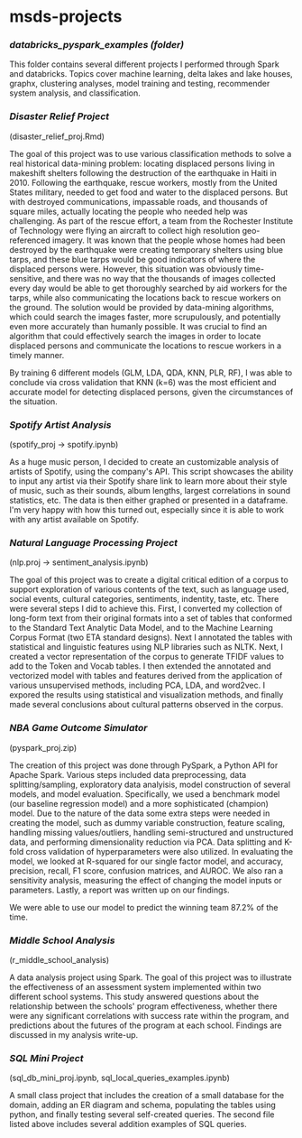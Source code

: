 # msds-projects 

### *databricks_pyspark_examples (folder)*
This folder contains several different projects I performed through Spark and databricks. Topics cover machine learning, delta lakes and lake houses, graphx, clustering analyses, model training and testing, recommender system analysis, and classification.

### *Disaster Relief Project*
(disaster_relief_proj.Rmd)<p>
 
The goal of this project was to use various classification methods to solve a real historical data-mining problem: locating displaced persons living in makeshift shelters following the destruction of the earthquake in Haiti in 2010. Following the earthquake, rescue workers, mostly from the United States military, needed to get food and water to the displaced persons. But with destroyed communications, impassable roads, and thousands of square miles, actually locating the people who needed help was challenging. As part of the rescue effort, a team from the Rochester Institute of Technology were flying an aircraft to collect high resolution geo-referenced imagery. It was known that the people whose homes had been destroyed by the earthquake were creating temporary shelters using blue tarps, and these blue tarps would be good indicators of where the displaced persons were. However, this situation was obviously time-sensitive, and there was no way that the thousands of images collected every day would be able to get thoroughly searched by aid workers for the tarps, while also communicating the locations back to rescue workers on the ground. The solution would be provided by data-mining algorithms, which could search the images faster, more scrupulously, and potentially even more accurately than humanly possible. It was crucial to find an algorithm that could effectively search the images in order to locate displaced persons and communicate the locations to rescue workers in a timely manner. <p>
By training 6 different models (GLM, LDA, QDA, KNN, PLR, RF), I was able to conclude via cross validation that KNN (k=6) was the most efficient and accurate model for detecting displaced persons, given the circumstances of the situation.
 
### *Spotify Artist Analysis*
(spotify_proj -> spotify.ipynb) <p>
As a huge music person, I decided to create an customizable analysis of artists of Spotify, using the company's API. This script showcases the ability to input any artist via their Spotify share link to learn more about their style of music, such as their sounds, album lengths, largest correlations in sound statistics, etc. The data is then either graphed or presented in a dataframe. I'm very happy with how this turned out, especially since it is able to work with any artist available on Spotify.

 
### *Natural Language Processing Project*
(nlp.proj -> sentiment_analysis.ipynb) <p>
The goal of this project was to create a digital critical edition of a corpus to support exploration of various contents of the text, such as language used, social events, cultural categories, sentiments, indentity, taste, etc. There were several steps I did to achieve this. First, I converted my collection of long-form text from their original formats into a set of tables that conformed to the Standard Text Analytic Data Model, and to the Machine Learning Corpus Format (two ETA standard designs). Next I annotated the tables with statistical and linguistic features using NLP libraries such as NLTK. Next, I created a vector representation of the corpus to generate TFIDF values to add to the Token and Vocab tables. I then extended the annotated and vectorized model with tables and features derived from the application of various unsupervised methods, including PCA, LDA, and word2vec. I expored the results using statistical and visualization methods, and finally made several conclusions about cultural patterns observed in the corpus. <p>
 

### *NBA Game Outcome Simulator*
(pyspark_proj.zip)<p>

The creation of this project was done through PySpark, a Python API for Apache Spark. Various steps included data preprocessing, data splitting/sampling, exploratory data analyisis, model construction of several models, and model evaluation. Specifically, we used a benchmark model (our baseline regression model) and a more sophisticated (champion) model. Due to the nature of the data some extra steps were needed in creating the model, such as dummy variable construction, feature scaling, handling missing values/outliers, handling semi-structured and unstructured data, and performing dimensionality reduction via PCA. Data splitting and K-fold cross validation of hyperparameters were also utilized. In evaluating the model, we looked at R-squared for our single factor model, and accuracy, precision, recall, F1 score, confusion matrices, and AUROC. We also ran a sensitivity analysis, measuring the effect of changing the model inputs or parameters. Lastly, a report was written up on our findings. <p>
We were able to use our model to predict the winning team 87.2% of the time.
 
 
### *Middle School Analysis*
(r_middle_school_analysis)<p>
A data analysis project using Spark. The goal of this project was to illustrate the effectiveness of an assessment system implemented within two different school systems. This study answered questions about the relationship between the schools' program effectiveness, whether there were any significant correlations with success rate within the program, and predictions about the futures of the program at each school. Findings are discussed in my analysis write-up.
 

### *SQL Mini Project*
(sql_db_mini_proj.ipynb, sql_local_queries_examples.ipynb)<p>
A small class project that includes the creation of a small database for the domain, adding an ER diagram and schema, populating the tables using python, and finally testing several self-created queries. The second file listed above includes several addition examples of SQL queries.
 



